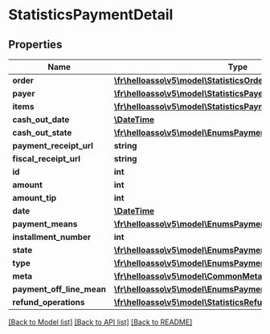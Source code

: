 # StatisticsPaymentDetail

## Properties
Name | Type | Description | Notes
------------ | ------------- | ------------- | -------------
**order** | [**\fr\helloasso\v5\model\StatisticsOrderLight**](StatisticsOrderLight.md) |  | [optional] 
**payer** | [**\fr\helloasso\v5\model\StatisticsPayer**](StatisticsPayer.md) |  | [optional] 
**items** | [**\fr\helloasso\v5\model\StatisticsPaymentItem[]**](StatisticsPaymentItem.md) |  | [optional] 
**cash_out_date** | [**\DateTime**](\DateTime.md) |  | [optional] 
**cash_out_state** | [**\fr\helloasso\v5\model\EnumsPaymentCashOutState**](EnumsPaymentCashOutState.md) |  | [optional] 
**payment_receipt_url** | **string** |  | [optional] 
**fiscal_receipt_url** | **string** |  | [optional] 
**id** | **int** |  | [optional] 
**amount** | **int** |  | [optional] 
**amount_tip** | **int** |  | [optional] 
**date** | [**\DateTime**](\DateTime.md) |  | [optional] 
**payment_means** | [**\fr\helloasso\v5\model\EnumsPaymentMeans**](EnumsPaymentMeans.md) |  | [optional] 
**installment_number** | **int** |  | [optional] 
**state** | [**\fr\helloasso\v5\model\EnumsPaymentState**](EnumsPaymentState.md) |  | [optional] 
**type** | [**\fr\helloasso\v5\model\EnumsPaymentType**](EnumsPaymentType.md) |  | [optional] 
**meta** | [**\fr\helloasso\v5\model\CommonMetaModel**](CommonMetaModel.md) |  | [optional] 
**payment_off_line_mean** | [**\fr\helloasso\v5\model\EnumsPaymentMeans**](EnumsPaymentMeans.md) |  | [optional] 
**refund_operations** | [**\fr\helloasso\v5\model\StatisticsRefundOperationLightModel[]**](StatisticsRefundOperationLightModel.md) |  | [optional] 

[[Back to Model list]](../README.md#documentation-for-models) [[Back to API list]](../README.md#documentation-for-api-endpoints) [[Back to README]](../README.md)


